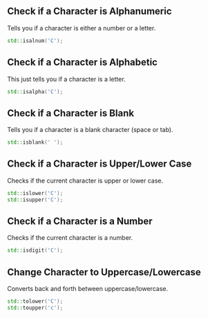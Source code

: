 ## Check if a Character is Alphanumeric
Tells you if a character is either a number or a letter.
```C++
std::isalnum('C');
```

## Check if a Character is Alphabetic
This just tells you if a character is a letter.
```C++
std::isalpha('C');
```


## Check if a Character is Blank
Tells you if a character is a blank character (space or tab).
```C++
std::isblank(' ');
```

## Check if a Character is Upper/Lower Case
Checks if the current character is upper or lower case.
```C++
std::islower('C');
std::isupper('C');
```

## Check if a Character is a Number
Checks if the current character is a number.
```C++
std::isdigit('C');
```

## Change Character to Uppercase/Lowercase
Converts back and forth between uppercase/lowercase.
```C++
std::tolower('C');
std::toupper('c');
```